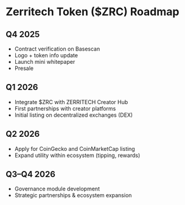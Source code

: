 # Zerritech Token ($ZRC) Roadmap

## Q4 2025
- Contract verification on Basescan
- Logo + token info update
- Launch mini whitepaper
- Presale

## Q1 2026
- Integrate $ZRC with ZERRITECH Creator Hub
- First partnerships with creator platforms
- Initial listing on decentralized exchanges (DEX)

## Q2 2026
- Apply for CoinGecko and CoinMarketCap listing
- Expand utility within ecosystem (tipping, rewards)

## Q3–Q4 2026
- Governance module development
- Strategic partnerships & ecosystem expansion
